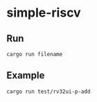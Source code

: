 # simple-riscv

## Run

```shell
cargo run filename
```

## Example

```shell
cargo run test/rv32ui-p-add
```